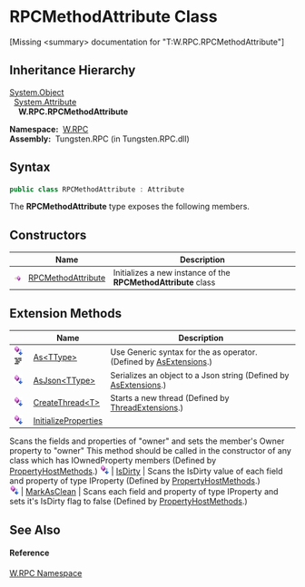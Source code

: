 RPCMethodAttribute Class
========================
  
[Missing &lt;summary> documentation for "T:W.RPC.RPCMethodAttribute"]



Inheritance Hierarchy
---------------------
[System.Object][1]  
  [System.Attribute][2]  
    **W.RPC.RPCMethodAttribute**  

  **Namespace:**  [W.RPC][3]  
  **Assembly:**  Tungsten.RPC (in Tungsten.RPC.dll)

Syntax
------

```csharp
public class RPCMethodAttribute : Attribute
```

The **RPCMethodAttribute** type exposes the following members.


Constructors
------------

                 | Name                    | Description                                                    
---------------- | ----------------------- | -------------------------------------------------------------- 
![Public method] | [RPCMethodAttribute][4] | Initializes a new instance of the **RPCMethodAttribute** class 


Extension Methods
-----------------

                                          | Name                       | Description                                                                                                                                                                                                                      
----------------------------------------- | -------------------------- | -------------------------------------------------------------------------------------------------------------------------------------------------------------------------------------------------------------------------------- 
![Public Extension Method]![Code example] | [As&lt;TType>][5]          | Use Generic syntax for the as operator. (Defined by [AsExtensions][6].)                                                                                                                                                          
![Public Extension Method]                | [AsJson&lt;TType>][7]      | Serializes an object to a Json string (Defined by [AsExtensions][6].)                                                                                                                                                            
![Public Extension Method]                | [CreateThread&lt;T>][8]    | Starts a new thread (Defined by [ThreadExtensions][9].)                                                                                                                                                                          
![Public Extension Method]                | [InitializeProperties][10] | 
Scans the fields and properties of "owner" and sets the member's Owner property to "owner" This method should be called in the constructor of any class which has IOwnedProperty members
 (Defined by [PropertyHostMethods][11].) 
![Public Extension Method]                | [IsDirty][12]              | 
Scans the IsDirty value of each field and property of type IProperty
 (Defined by [PropertyHostMethods][11].)                                                                                                                 
![Public Extension Method]                | [MarkAsClean][13]          | 
Scans each field and property of type IProperty and sets it's IsDirty flag to false
 (Defined by [PropertyHostMethods][11].)                                                                                                  


See Also
--------

#### Reference
[W.RPC Namespace][3]  

[1]: http://msdn.microsoft.com/en-us/library/e5kfa45b
[2]: http://msdn.microsoft.com/en-us/library/e8kc3626
[3]: ../README.md
[4]: _ctor.md
[5]: ../../W/AsExtensions/As__1.md
[6]: ../../W/AsExtensions/README.md
[7]: ../../W/AsExtensions/AsJson__1.md
[8]: ../../W.Threading/ThreadExtensions/CreateThread__1.md
[9]: ../../W.Threading/ThreadExtensions/README.md
[10]: ../../W/PropertyHostMethods/InitializeProperties.md
[11]: ../../W/PropertyHostMethods/README.md
[12]: ../../W/PropertyHostMethods/IsDirty.md
[13]: ../../W/PropertyHostMethods/MarkAsClean.md
[14]: ../../_icons/Help.png
[Public method]: ../../_icons/pubmethod.gif "Public method"
[Public Extension Method]: ../../_icons/pubextension.gif "Public Extension Method"
[Code example]: ../../_icons/CodeExample.png "Code example"